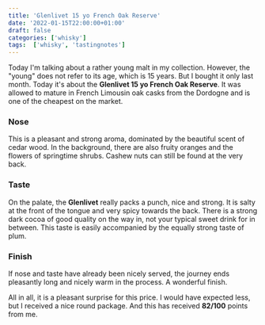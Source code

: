 ```yaml
---
title: 'Glenlivet 15 yo French Oak Reserve'
date: '2022-01-15T22:00:00+01:00'
draft: false
categories: ['whisky']
tags:  ['whisky', 'tastingnotes']
---
```


Today I'm talking about a rather young malt in my collection. However, the "young" does not refer to its age, which is 15 years. But I bought it only last month.  Today it's about the **Glenlivet 15 yo French Oak Reserve**. It was allowed to mature in French Limousin oak casks from the Dordogne and is one of the cheapest on the market.

### Nose

This is a pleasant and strong aroma, dominated by the beautiful scent of cedar wood. In the background, there are also fruity oranges and the flowers of springtime shrubs. Cashew nuts can still be found at the very back.

### Taste

On the palate, the **Glenlivet** really packs a punch, nice and strong. It is salty at the front of the tongue and very spicy towards the back. There is a strong dark cocoa of good quality on the way in, not your typical sweet drink for in between. This taste is easily accompanied by the equally strong taste of plum.

### Finish

If nose and taste have already been nicely served, the journey ends pleasantly long and nicely warm in the process. A wonderful finish.

All in all, it is a pleasant surprise for this price. I would have expected less, but I received a nice round package. And this has received **82/100** points from me.
